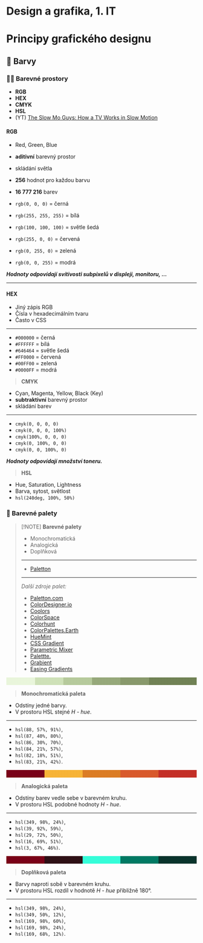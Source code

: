 # Design a grafika, 1. IT

# Principy grafického designu

## 🎨 Barvy

### 🏳️‍🌈 Barevné prostory

- **RGB**
- **HEX**
- **CMYK**
- **HSL**
- (YT) [The Slow Mo Guys: How a TV Works in Slow Motion](https://www.youtube.com/watch?v=3BJU2drrtCM&t=601s)

#### **RGB**

- Red, Green, Blue
- **aditivní** barevný prostor
- skládání světla
- **256** hodnot pro každou barvu
- **16 777 216** barev

- `rgb(0, 0, 0)` = černá
- `rgb(255, 255, 255)` = bílá
- `rgb(100, 100, 100)` = světle šedá
- `rgb(255, 0, 0)` = červená
- `rgb(0, 255, 0)` = zelená
- `rgb(0, 0, 255)` = modrá

**_Hodnoty odpovídají svítivosti subpixelů v displeji, monitoru, ..._**

---

#### **HEX**

- Jiný zápis RGB
- Čísla v hexadecimálním tvaru
- Často v CSS

---

- `#000000` = černá
- `#FFFFFF` = bílá
- `#646464` = světle šedá
- `#FF0000` = červená
- `#00FF00` = zelená
- `#0000FF` = modrá

> **CMYK**

- Cyan, Magenta, Yellow, Black (Key)
- **subtraktivní** barevný prostor
- skládání barev

---

- `cmyk(0, 0, 0, 0)`
- `cmyk(0, 0, 0, 100%)`
- `cmyk(100%, 0, 0, 0)`
- `cmyk(0, 100%, 0, 0)`
- `cmyk(0, 0, 100%, 0)`

**_Hodnoty odpovídají množství toneru._**

> **HSL**

- Hue, Saturation, Lightness
- Barva, sytost, světlost
- `hsl(240deg, 100%, 50%)`

### 🎨 Barevné palety

> [!NOTE] **Barevné palety**
>
> - Monochromatická
> - Analogická
> - Doplňková
>
> ---
>
> - [Paletton](https://paletton.com/)
>
> ---
>
> _Další zdroje palet:_
>
> - [Paletton.com](https://paletton.com/)
> - [ColorDesigner.io](https://colordesigner.io/)
> - [Coolors](https://coolors.co/)
> - [ColorSpace](https://mycolor.space/)
> - [Colorhunt](https://colorhunt.co/)
> - [ColorPalettes.Earth](https://colorpalettes.earth/)
> - [HueMint](https://huemint.com/)
> - [CSS Gradient](https://cssgradient.io/)
> - [Parametric Mixer](https://colormixer.web.app/02332971ff623007ff9bc9505a440301ffff7c5f55610300/Sunset)
> - [Palettte.](https://palettte.app/)
> - [Grabient](https://www.grabient.com/)
> - [Easing Gradients](https://larsenwork.com/easing-gradients/#editor)

<div style="height: 20px; background: linear-gradient(
  to right, 
  hsl(88, 57%, 91%) 0%,
  hsl(88, 57%, 91%) 15%,
  hsl(87, 40%, 80%) 15%,
  hsl(87, 40%, 80%) 30%,
  hsl(86, 30%, 70%) 30%,
  hsl(86, 30%, 70%) 45%,
  hsl(84, 21%, 57%) 45%, 
  hsl(84, 21%, 57%) 60%,
  hsl(82, 18%, 51%) 60%,
  hsl(82, 18%, 51%) 75%,
  hsl(83, 21%, 42%) 75%,
  hsl(83, 21%, 42%) 100%
);" ></div>

> **Monochromatická paleta**

- Odstíny jedné barvy.
- V prostoru HSL stejné _H - hue_.

---

- `hsl(88, 57%, 91%)`,
- `hsl(87, 40%, 80%)`,
- `hsl(86, 30%, 70%)`,
- `hsl(84, 21%, 57%)`,
- `hsl(82, 18%, 51%)`,
- `hsl(83, 21%, 42%)`.

<div style="height: 20px; background: linear-gradient(
  to right,
  hsl(349, 98%, 24%) 0%,
  hsl(349, 98%, 24%) 20%,
  hsl(39, 92%, 59%) 20%,
  hsl(39, 92%, 59%) 40%,
  hsl(29, 72%, 50%) 40%,
  hsl(29, 72%, 50%) 60%,
  hsl(16, 69%, 51%) 60%,
  hsl(16, 69%, 51%) 80%,
  hsl(3, 67%, 46%) 80%,
  hsl(3, 67%, 46%) 100%
);">
</div>

> **Analogická paleta**

- Odstíny barev vedle sebe v barevném kruhu.
- V prostoru HSL podobné hodnoty _H - hue_.

---

- `hsl(349, 98%, 24%)`,
- `hsl(39, 92%, 59%)`,
- `hsl(29, 72%, 50%)`,
- `hsl(16, 69%, 51%)`,
- `hsl(3, 67%, 46%)`.

<div style="height: 20px; background: linear-gradient(
  to right,
  hsl(349, 98%, 24%) 0%,
  hsl(349, 98%, 24%) 20%,
  hsl(349, 50%, 12%) 20%,
  hsl(349, 50%, 12%) 40%,
  hsl(169, 98%, 60%) 40%,
  hsl(169, 98%, 60%) 60%,
  hsl(169, 98%, 24%) 60%,
  hsl(169, 98%, 24%) 80%,
  hsl(169, 68%, 12%) 80%,
  hsl(169, 68%, 12%) 80%
);">
</div>

> **Doplňková paleta**

- Barvy naproti sobě v barevném kruhu.
- V prostoru HSL rozdíl v hodnotě _H - hue_ přibližně 180°.

---

- `hsl(349, 98%, 24%)`,
- `hsl(349, 50%, 12%)`,
- `hsl(169, 98%, 60%)`,
- `hsl(169, 98%, 24%)`,
- `hsl(169, 68%, 12%)`.
